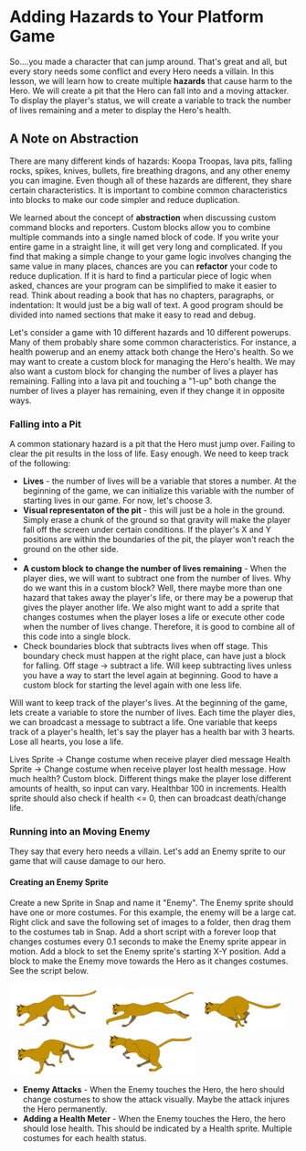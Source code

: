 # Adding Hazards to Your Platform Game

So....you made a character that can jump around. That's great and all, but every story needs some conflict and every Hero needs a villain. In this lesson, we will learn how to create multiple **hazards** that cause harm to the Hero. We will create a pit that the Hero can fall into and a moving attacker. To display the player's status, we will create a variable to track the number of lives remaining and a meter to display the Hero's health.

## A Note on Abstraction

There are many different kinds of hazards: Koopa Troopas, lava pits, falling rocks, spikes, knives, bullets, fire breathing dragons, and any other enemy you can imagine. Even though all of these hazards are different, they share certain characteristics. It is important to combine common characteristics into blocks to make our code simpler and reduce duplication. 

We learned about the concept of **abstraction** when discussing custom command blocks and reporters. Custom blocks allow you to combine multiple commands into a single named block of code. If you write your entire game in a straight line, it will get very long and complicated. If you find that making a simple change to your game logic involves changing the same value in many places, chances are you can **refactor** your code to reduce duplication. If it is hard to find a particular piece of logic when asked, chances are your program can be simplified to make it easier to read. Think about reading a book that has no chapters, paragraphs, or indentation: It would just be a big wall of text. A good program should be divided into named sections that make it easy to read and debug.

Let's consider a game with 10 different hazards and 10 different powerups. Many of them probably share some common characteristics. For instance, a health powerup and an enemy attack both change the Hero's health. So we may want to create a custom block for managing the Hero's health. We may also want a custom block for changing the number of lives a player has remaining. Falling into a lava pit and touching a "1-up" both change the number of lives a player has remaining, even if they change it in opposite ways. 

### Falling into a Pit

A common stationary hazard is a pit that the Hero must jump over. Failing to clear the pit results in the loss of life. Easy enough. We need to keep track of the following:

* __Lives__ - the number of lives will be a variable that stores a number. At the beginning of the game, we can initialize this variable with the number of starting lives in our game. For now, let's choose 3.
* __Visual representaton of the pit__ - this will just be a hole in the ground. Simply erase a chunk of the ground so that gravity will make the player fall off the screen under certain conditions. If the player's X and Y positions are within the boundaries of the pit, the player won't reach the ground on the other side. 
* 
* __A custom block to change the number of lives remaining__ - When the player dies, we will want to subtract one from the number of lives. Why do we want this in a custom block? Well, there maybe more than one hazard that takes away the player's life, or there may be a powerup that gives the player another life. We also might want to add a sprite that changes costumes when the player loses a life or execute other code when the number of lives change. Therefore, it is good to combine all of this code into a single block. 
* Check boundaries block that subtracts lives when off stage. This boundary check must happen at the right place, can have just a block for falling. Off stage -> subtract a life. Will keep subtracting lives unless you have a way to start the level again at beginning. Good to have a custom block for starting the level again with one less life.

Will want to keep track of the player's lives. At the beginning of the game, lets create a variable to store the number of lives. Each time the player dies, we can broadcast a message to subtract a life. One variable that keeps track of a player's health, let's say the player has a health bar with 3 hearts. Lose all hearts, you lose a life. 

Lives Sprite -> Change costume when receive player died message
Health Sprite -> Change costume when receive player lost health message. How much health? Custom block. Different things make the player lose different amounts of health, so input can vary. Healthbar 100 in increments.
Health sprite should also check if health <= 0, then can broadcast death/change life.

### Running into an Moving Enemy

They say that every hero needs a villain. Let's add an Enemy sprite to our game that will cause damage to our hero. 

#### Creating an Enemy Sprite

Create a new Sprite in Snap and name it "Enemy". The Enemy sprite should have one or more costumes. For this example, the enemy will be a large cat. Right click and save the following set of images to a folder, then drag them to the costumes tab in Snap. Add a short script with a forever loop that changes costumes every 0.1 seconds to make the Enemy sprite appear in motion. Add a block to set the Enemy sprite's starting X-Y position. Add a block to make the Enemy move towards the Hero as it changes costumes. See the script below.
 
![Cat 1](./cat1.png)
![Cat 2](./cat2.png)
![Cat 3](./cat3.png)
![Cat 4](./cat4.png)
![Cat 5](./cat5.png)

* __Enemy Attacks__ - When the Enemy touches the Hero, the hero should change costumes to show the attack visually. Maybe the attack injures the Hero permanently. 
* __Adding a Health Meter__ - When the Enemy touches the Hero, the hero should lose health. This should be indicated by a Health sprite. Multiple costumes for each health status.
